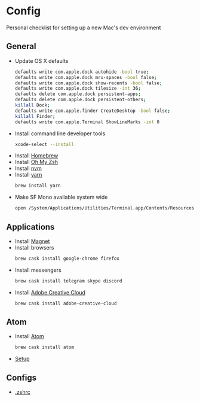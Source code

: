 # Config
Personal checklist for setting up a new Mac's dev environment

## General
- Update OS X defaults
  ```sh
  defaults write com.apple.dock autohide -bool true;
  defaults write com.apple.dock mru-spaces -bool false;
  defaults write com.apple.dock show-recents -bool false;
  defaults write com.apple.dock tilesize -int 36;
  defaults delete com.apple.dock persistent-apps;
  defaults delete com.apple.dock persistent-others;
  killall Dock;
  defaults write com.apple.finder CreateDesktop -bool false;
  killall Finder;
  defaults write com.apple.Terminal ShowLineMarks -int 0
  ```
- Install command line developer tools
  ```sh
  xcode-select --install
  ```
- Install [Homebrew](https://brew.sh)
- Install [Oh My Zsh](https://github.com/robbyrussell/oh-my-zsh)
- Install [nvm](https://github.com/creationix/nvm)
- Install [yarn](https://yarnpkg.com)
  ```sh
  brew install yarn
  ```
- Make SF Mono available system wide
  ```sh
  open /System/Applications/Utilities/Terminal.app/Contents/Resources/Fonts/*
  ```

## Applications
- Install [Magnet](https://itunes.apple.com/ua/app/magnet/id441258766)
- Install browsers
  ```sh
  brew cask install google-chrome firefox
  ```
- Install messengers
  ```sh
  brew cask install telegram skype discord
  ```
- Install [Adobe Creative Cloud](https://www.adobe.com/ua/creativecloud/desktop-app.html)
  ```sh
  brew cask install adobe-creative-cloud
  ```

## Atom
- Install [Atom](https://atom.io)
  ```sh
  brew cask install atom
  ```
- [Setup](https://github.com/sun1x/config/blob/master/atom)

## Configs
- [.zshrc](https://github.com/sun1x/config/blob/master/.zshrc)
